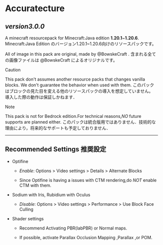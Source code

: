 # Accuratecture

## *version3.0.0*

A minecraft resourcepack for Minecraft:Java edition **1.20.1**~**1.20.6**.
Minecraft:Java Edition のバージョン1.20.1~1.20.6向けのリソースパックです。

All of image in this pack are original, made by @BowskeCraft .
含まれる全ての画像ファイルは @BowskeCraft によるオリジナルです。

> [!CAUTION]
> This pack don't assumes another resource packs that changes vanilla blocks.
> We don't guarantee the behavior when used with them.
> このパックはブロックの見た目を変える他のリソースパックの導入を想定していません。
> 導入した際の動作は保証しかねます．

> [!NOTE]
> This pack is not for Bedrock edition.For technical reasons,*NO* future supports are planned either.
> このパックは統合版用ではありません．技術的な理由により，将来的なサポートも予定しておりません．

***

## Recommended Settings 推奨設定

- Optifine
  
  - *Enable*: Options > Video settings > Details > Alternate Blocks

  - Since Optifine is having a issues with CTM rendering,do *NOT* enable CTM with them.

- Sodium with Iris, Rubidium with Oculus
  
  - *Disable*: Options > Video settings > Performance > Use Block Face Culling

- Shader settings
  
  - Recommend Activating PBR(labPBR) or Normal maps.
  
  - If possible, activate Parallax Occlusion Mapping ,Parallax ,or POM.
